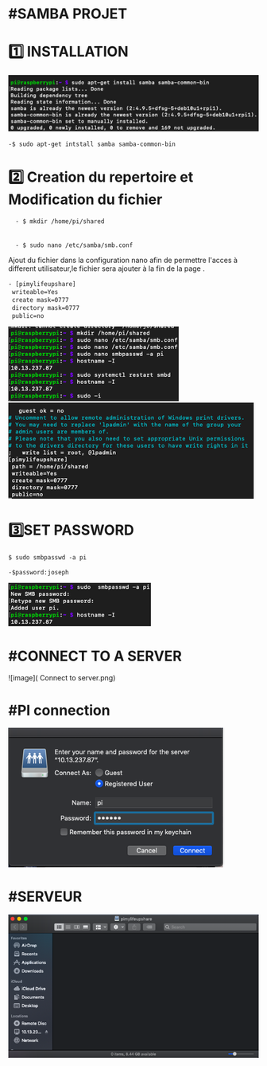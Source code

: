 
 #  #SAMBA PROJET
 




 # :one: INSTALLATION
 
 ![image]( Sudo.png)
 
 ```
 -$ sudo apt-get intstall samba samba-common-bin
 ```
       
 
 # :two: Creation du repertoire et Modification du fichier 
           
      
      - $ mkdir /home/pi/shared
        
        
      - $ sudo nano /etc/samba/smb.conf
       
  Ajout du fichier dans la configuration nano afin de 
  permettre l'acces à different utilisateur,le fichier sera 
  ajouter à la fin de la page .
  
    - [pimylifeupshare]
     writeable=Yes
     create mask=0777
     directory mask=0777
     public=no
   
   ![image]( creation.png)
   ![image]( pimylifeupshare.png )
      
      
      
   # :three:SET PASSWORD
   
   ```
 $ sudo smbpasswd -a pi
 ```
    -$password:joseph

 
![image]( password.png)

# #CONNECT TO A SERVER
  
  
 ![image]( Connect to server.png)
 
 
 
 # #PI connection
 ![image]( pi.png)


 # #SERVEUR


 ![image](Server.png)
 
